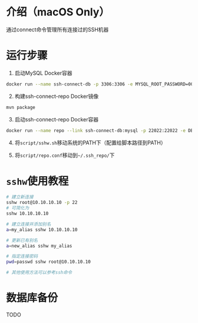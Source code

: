 # 介绍（macOS Only）
通过connect命令管理所有连接过的SSH机器

# 运行步骤
1. 启动MySQL Docker容器
```bash
docker run --name ssh-connect-db -p 3306:3306 -e MYSQL_ROOT_PASSWORD=00000000 -d mysql:5.7.23
```

2. 构建ssh-connect-repo Docker镜像
```bash
mvn package
```

3. 启动ssh-connect-repo Docker容器
```bash
docker run --name repo --link ssh-connect-db:mysql -p 22022:22022 -e DB_PASSWORD=00000000 -d ydrdy/ssh-connect-repo:tag
```

4. 将`script/sshw.sh`移动系统的PATH下（配置给脚本路径到PATH）

5. 将`script/repo.conf`移动到`~/.ssh_repo/`下

# `sshw`使用教程
```bash
# 建立新连接
sshw root@10.10.10.10 -p 22
# 可简化为
sshw 10.10.10.10

# 建立连接并添加别名
a=my_alias sshw 10.10.10.10

# 更新已有别名
a=new_alias sshw my_alias

# 指定连接密码
pwd=passwd sshw root@10.10.10.10

# 其他使用方法可以参考ssh命令
```

# 数据库备份
TODO